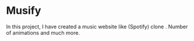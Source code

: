 # Musify
In this project, I have created a music website like (Spotify) clone .
Number of animations and much more.
